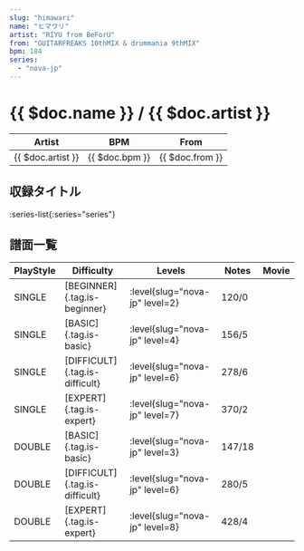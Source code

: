 ```yaml
---
slug: "himawari"
name: "ヒマワリ"
artist: "RIYU from BeForU"
from: "GUITARFREAKS 10thMIX & drummania 9thMIX"
bpm: 184
series:
  - "nova-jp"
---
```


# {{ $doc.name }} / {{ $doc.artist }}

|Artist|BPM|From|
|------|---|----|
|{{ $doc.artist }}|{{ $doc.bpm }}|{{ $doc.from }}|

## 収録タイトル

:series-list{:series="series"}

## 譜面一覧

|PlayStyle|Difficulty|Levels|Notes|Movie|
|---------|----------|------|-----|-----|
|SINGLE|[BEGINNER]{.tag.is-beginner}|<div class="field is-grouped is-grouped-multiline">:level{slug="nova-jp" level=2}</div>|120/0||
|SINGLE|[BASIC]{.tag.is-basic}|<div class="field is-grouped is-grouped-multiline">:level{slug="nova-jp" level=4}</div>|156/5||
|SINGLE|[DIFFICULT]{.tag.is-difficult}|<div class="field is-grouped is-grouped-multiline">:level{slug="nova-jp" level=6}</div>|278/6||
|SINGLE|[EXPERT]{.tag.is-expert}|<div class="field is-grouped is-grouped-multiline">:level{slug="nova-jp" level=7}</div>|370/2||
|DOUBLE|[BASIC]{.tag.is-basic}|<div class="field is-grouped is-grouped-multiline">:level{slug="nova-jp" level=3}</div>|147/18||
|DOUBLE|[DIFFICULT]{.tag.is-difficult}|<div class="field is-grouped is-grouped-multiline">:level{slug="nova-jp" level=6}</div>|280/5||
|DOUBLE|[EXPERT]{.tag.is-expert}|<div class="field is-grouped is-grouped-multiline">:level{slug="nova-jp" level=8}</div>|428/4||
